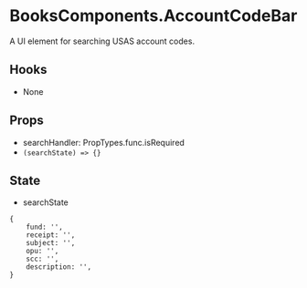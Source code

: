 # BooksComponents.AccountCodeBar

A UI element for searching USAS account codes.

## Hooks

* None

## Props

* searchHandler: PropTypes.func.isRequired
 * ```(searchState) => {}```

## State

* searchState
```
{
	fund: '',
	receipt: '',
	subject: '',
	opu: '',
	scc: '',
	description: '',
}
``` 